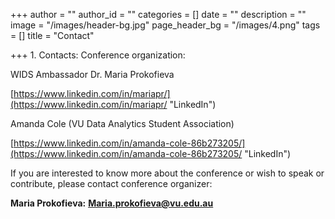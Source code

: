 +++
author = ""
author_id = ""
categories = []
date = ""
description = ""
image = "/images/header-bg.jpg"
page_header_bg = "/images/4.png"
tags = []
title = "Contact"

+++
1\. Contacts: Conference organization: 

WIDS Ambassador Dr. Maria Prokofieva

[https://www.linkedin.com/in/mariapr/](https://www.linkedin.com/in/mariapr/ "LinkedIn")

 Amanda Cole (VU Data Analytics Student Association) 

[https://www.linkedin.com/in/amanda-cole-86b273205/](https://www.linkedin.com/in/amanda-cole-86b273205/ "LinkedIn")

If you are interested to know more about the conference or wish to speak or contribute, please contact conference organizer:

 **Maria Prokofieva:** **Maria.prokofieva@vu.edu.au**